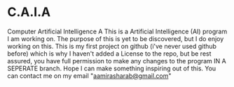 # C.A.I.A
Computer Artificial Intelligence A
This is a Artificial Intelligence (AI) program I am working on.
The purpose of this is yet to be discovered, but I do enjoy working on this.
This is my first project on github (i've never used github before) which is why I haven't added a License to the repo, but be rest assured, you have full permission to make any changes to the program IN A SEPERATE branch. Hope I can make something inspiring out of this.
You can contact me on my email "aamirasharab@gmail.com"